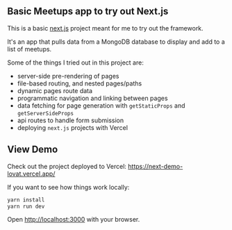 ## Basic Meetups app to try out Next.js
This is a basic [next.js](https://nextjs.org/) project meant for me to try out the framework.

It's an app that pulls data from a MongoDB database to display and add to a list of meetups. 

Some of the things I tried out in this project are:
- server-side pre-rendering of pages
- file-based routing, and nested pages/paths
- dynamic pages route data
- programmatic navigation and linking between pages
- data fetching for page generation with `getStaticProps` and `getServerSideProps`
- api routes to handle form submission
- deploying `next.js` projects with Vercel

## View Demo
Check out the project deployed to Vercel: https://next-demo-lovat.vercel.app/

If you want to see how things work locally:

```bash
yarn install
yarn run dev
```

Open [http://localhost:3000](http://localhost:3000) with your browser.
